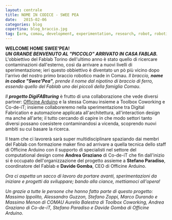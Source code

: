 ```yaml
---
layout: centrale
title: NOME IN CODICE - SWEE PEA
date:   2015-02-06
categories: blog
copertina: blog_braccio.jpg
tag: [arm, comau, development, experimentation, research, robot, robotic, roboticarms, tech, technology]
---
```


**WELCOME HOME SWEE'PEA!**  
**_UN GRANDE BENVENUTO AL "PICCOLO" ARRIVATO IN CASA FABLAB._**    
L'obbiettivo del Fablab Torino dell'ultimo anno è stato quello di ricercare contaminazioni dall'esterno, così da arrivare a nuovi livelli di sperimentazione; ieri questo obbiettivo è diventato un pò più vicino dopo l'arrivo del nostro primo braccio robotico made in Comau.
_Il braccio, **nome in codice "Swee'Pea"**, prende il nome dal nipotino di braccio di ferro, essendo quello del Fablab uno dei piccoli della famiglia Comau._

_Il **progetto DigiFABturing**_ è frutto di una collaborazione che vede diversi partner: [Officine Arduino](http://local.arduino.cc/torino/) e la stessa Comau insieme a Toolbox Coworking e Co-de-iT; insieme collaboreremo nella sperimentazione tra Digital Fabrication e automazione applicata all'architettura, all'interaction design ma anche all'arte; il tutto cercando di capire in che modo settori tanto diversi possano coesistere contaminandosi a vicenda, scoprendo nuovi ambiti su cui basare la ricerca.

Il team che ci lavorerà sarà super multidisciplinare spaziando dai membri del Fablab con formazione maker fino ad arrivare a quella tecnica dello staff di Officine Arduino con il supporto di specialisti nel settore del computational design come **Andrea Graziano** di Co-de-iT che fin dall'inizio si è occupato dell'organizzazione del progetto assieme a **Stefano Paradiso**, coordinatore del Fablab e **Davide Gomba**, CEO di Officine Arduino.

_Ora ci aspetta un sacco di lavoro da portare avanti, sperimentazioni da iniziare e progetti da sviluppare; bando alla ciance, mettiamoci all'opera!_

_Un grazie a tutte le persone che hanno fatto parte di questo progetto:
Massimo Ippolito, Alessandro Guzzon, Stefano Zoppi, Marco Durando e Massimo Menon di COMAU
Aurelio Balestra di Toolbox Coworking, Andrea Graziano di Co-de-iT, Stefano Paradiso e Davide Gomba di Officine Arduino._
